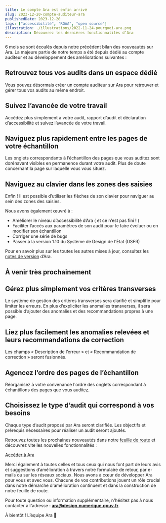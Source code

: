 ```yaml
---
title: Le compte Ara est enfin arrivé
slug: 2023-12-20-compte-auditeur-ara
publishedDate: 2023-12-20
tags: ["accessibilité", "RGAA", "open source"]
illustration: ./illustrations/2022-11-24-pourquoi-ara.png
description: Découvrez les dernières fonctionnalités d’Ara
---
```


6 mois se sont écoulés depuis notre précédent bilan des nouveautés sur Ara. La majeure partie de notre temps a été depuis dédié au compte auditeur et au développement des améliorations suivantes&nbsp;:
 
<h2 class="fr-mt-4w fr-mb-1w fr-h5">Retrouvez tous vos audits dans un espace dédié</h2> 
Vous pouvez désormais créer un compte auditeur sur Ara pour retrouver et gérer tous vos audits au même endroit.

<h2 class="fr-mt-4w fr-mb-1w fr-h5">Suivez l’avancée de votre travail</h2> 
Accédez plus simplement à votre audit, rapport d’audit et déclaration d’accessibilité et suivez l’avancée de votre travail. 

<h2 class="fr-mt-4w fr-mb-1w fr-h5">Naviguez plus rapidement entre les pages de votre échantillon</h2> 
Les onglets correspondants à l’échantillon des pages que vous auditez sont dorénavant visibles en permanence durant votre audit. Plus de doute concernant la page sur laquelle vous vous situez.

<h2 class="fr-mt-4w fr-mb-1w fr-h5">Naviguez au clavier dans les zones des saisies</h2> 
Enfin&nbsp;! Il est possible d’utiliser les flèches de son clavier pour naviguer au sein des zones des saisies. 

Nous avons également œuvré à&nbsp;:

- Améliorer le niveau d’accessibilité d’Ara (&nbsp;et ce n’est pas fini&nbsp;!&nbsp;)
- Faciliter l’accès aux paramètres de son audit pour le faire évoluer ou en modifier son échantillon 
- Corriger une série de bugs 
- Passer à la version&nbsp;1.10 du Système de Design de l'État (DSFR)

<p class="fr-mt-4w">Pour en savoir plus sur les toutes les autres mises à jour, consultez les <a href="https://ara.numerique.gouv.fr/notes-de-versions" rel="noopener noreferrer" target="_blank"  title="notes de version - nouvelle fenêtre">notes de version</a> d’Ara.</p>


## À venir très prochainement

<h2 class="fr-mt-4w fr-mb-1w fr-h5">Gérez plus simplement vos critères transverses</h2> 
Le système de gestion des critères transverses sera clarifié et simplifié pour limiter les erreurs. En plus d’expliciter les anomalies transverses, il sera possible d’ajouter des anomalies et des recommandations propres à une page.

<h2 class="fr-mt-4w fr-mb-1w fr-h5">Liez plus facilement les anomalies relevées et leurs recommandations de correction</h2> 
Les champs «&nbsp;Description de l’erreur&nbsp;» et «&nbsp;Recommandation de correction&nbsp;» seront fusionnés. 

<h2 class="fr-mt-4w fr-mb-1w fr-h5">Agencez l’ordre des pages de l’échantillon </h2> 
Réorganisez à votre convenance l'ordre des onglets correspondant à échantillons des pages que vous auditez.  

<h2 class="fr-mt-4w fr-mb-1w fr-h5">Choisissez le type d’audit qui correspond à vos besoins</h2> 
Chaque type d’audit proposé par Ara seront clarifiés. Les objectifs et prérequis nécessaires pour réaliser un audit seront ajoutés.  

<p class="fr-mt-4w">Retrouvez toutes les prochaines nouveautés dans notre <a href="https://ara.numerique.gouv.fr/feuille-de-route" rel="noopener noreferrer" target="_blank"  title="Feuille de route - nouvelle fenêtre">feuille de route</a> et découvrez vite les nouvelles fonctionnalités&nbsp;:</p>

<div class="fr-container fr-my-4w">
<div class="fr-grid-row fr-grid-row--center">
<a class="fr-btn" href="https://ara.numerique.gouv.fr">Accéder à Ara</a>
</div>
</div>  

Merci également à toutes celles et tous ceux qui nous font part de leurs avis et suggestions d’amélioration à travers notre formulaire de retour, par e-mails ou sur les réseaux sociaux. Nous avons à cœur de développer Ara pour vous et avec vous. Chacune de vos contributions jouent un rôle crucial dans notre démarche d'amélioration continuent et dans la construction de notre feuille de route.

Pour toute question ou information supplémentaire, n'hésitez pas à nous contacter à l'adresse&nbsp;: **ara@design.numerique.gouv.fr**.

À bientôt&nbsp;!
L’équipe Ara&nbsp;🦜
